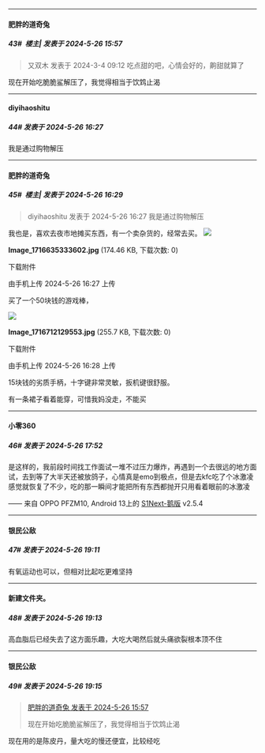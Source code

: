 ﻿
*****

####  肥胖的道奇兔  
##### 43#         楼主| 发表于 2024-5-26 15:57

<blockquote>又双木 发表于 2024-3-4 09:12
吃点甜的吧，心情会好的，齁甜就算了</blockquote>
现在开始吃脆脆鲨解压了，我觉得相当于饮鸩止渴


*****

####  diyihaoshitu  
##### 44#       发表于 2024-5-26 16:27

我是通过购物解压

*****

####  肥胖的道奇兔  
##### 45#         楼主| 发表于 2024-5-26 16:29

<blockquote>diyihaoshitu 发表于 2024-5-26 16:27
我是通过购物解压</blockquote>
我也是，喜欢去夜市地摊买东西，有一个卖杂货的，经常去买。

<img src="https://img.saraba1st.com/forum/202405/26/162757e9j48kjoi990j949.jpg" referrerpolicy="no-referrer">

<strong>Image_1716635333602.jpg</strong> (174.46 KB, 下载次数: 0)

下载附件

由手机上传
2024-5-26 16:27 上传

买了一个50块钱的游戏棒，

<img src="https://img.saraba1st.com/forum/202405/26/162857nta9q7qrv3v6tkky.jpg" referrerpolicy="no-referrer">

<strong>Image_1716712129553.jpg</strong> (255.7 KB, 下载次数: 0)

下载附件

由手机上传
2024-5-26 16:28 上传

15块钱的劣质手柄，十字键非常灵敏，扳机键很舒服。

有一条裙子看着能穿，可惜我妈没走，不能买


*****

####  小零360  
##### 46#       发表于 2024-5-26 17:52

是这样的，我前段时间找工作面试一堆不过压力爆炸，再遇到一个去很远的地方面试，去到等了大半天还被放鸽子，心情真是emo到极点，但是去kfc吃了个冰激凌感觉就恢复了不少，吃的那一瞬间才能把所有东西都抛开只用看着眼前的冰激凌

—— 来自 OPPO PFZM10, Android 13上的 [S1Next-鹅版](https://github.com/ykrank/S1-Next/releases) v2.5.4


*****

####  银民公敌  
##### 47#       发表于 2024-5-26 19:11

有氧运动也可以，但相对比起吃更难坚持

*****

####  新建文件夹。  
##### 48#       发表于 2024-5-26 19:13

高血脂后已经失去了这方面乐趣，大吃大喝然后就头痛欲裂根本顶不住


*****

####  银民公敌  
##### 49#       发表于 2024-5-26 19:15

<blockquote><a href="httphttps://bbs.saraba1st.com/2b/forum.php?mod=redirect&amp;goto=findpost&amp;pid=65007824&amp;ptid=2174008" target="_blank">肥胖的道奇兔 发表于 2024-5-26 15:57</a>

现在开始吃脆脆鲨解压了，我觉得相当于饮鸩止渴</blockquote>
现在用的是陈皮丹，量大吃的慢还便宜，比较经吃

